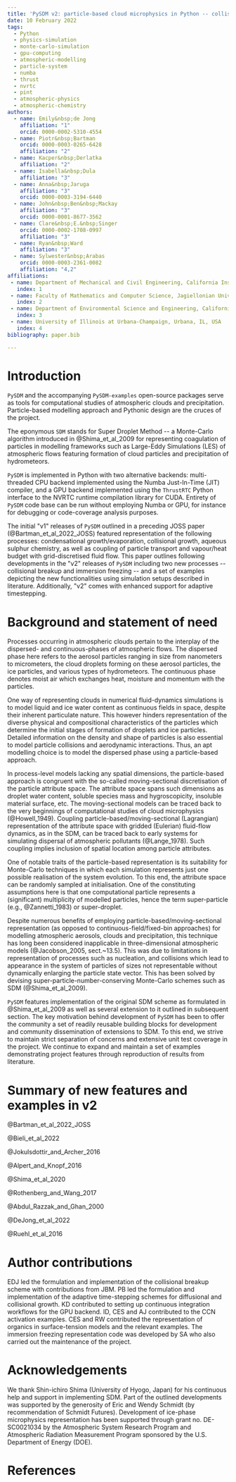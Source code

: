 ```yaml
---
title: 'PySDM v2: particle-based cloud microphysics in Python -- collisional breakup, immersion freezing and time-step adaptivity for condensation and collisions'
date: 10 February 2022
tags:
  - Python
  - physics-simulation 
  - monte-carlo-simulation 
  - gpu-computing 
  - atmospheric-modelling 
  - particle-system 
  - numba 
  - thrust 
  - nvrtc 
  - pint 
  - atmospheric-physics
  - atmospheric-chemistry
authors:
  - name: Emily&nbsp;de Jong
    affiliation: "1"
    orcid: 0000-0002-5310-4554
  - name: Piotr&nbsp;Bartman
    orcid: 0000-0003-0265-6428
    affiliation: "2"
  - name: Kacper&nbsp;Derlatka
    affiliation: "2"
  - name: Isabella&nbsp;Dula
    affiliation: "3"
  - name: Anna&nbsp;Jaruga
    affiliation: "3"
    orcid: 0000-0003-3194-6440
  - name: John&nbsp;Ben&nbsp;Mackay
    affiliation: "3"
    orcid: 0000-0001-8677-3562
  - name: Clare&nbsp;E.&nbsp;Singer
    orcid: 0000-0002-1708-0997
    affiliation: "3"
  - name: Ryan&nbsp;Ward
    affiliation: "3"
  - name: Sylwester&nbsp;Arabas
    orcid: 0000-0003-2361-0082
    affiliation: "4,2"
affiliations:
 - name: Department of Mechanical and Civil Engineering, California Institute of Technology, Pasadena,&nbsp;CA,&nbsp;USA
   index: 1
 - name: Faculty of Mathematics and Computer Science, Jagiellonian University, Kraków,&nbsp;Poland
   index: 2
 - name: Department of Environmental Science and Engineering, California Institute of Technology, Pasadena,&nbsp;CA,&nbsp;USA
   index: 3
 - name: University of Illinois at Urbana-Champaign, Urbana, IL, USA
   index: 4
bibliography: paper.bib

---
```


# Introduction

`PySDM` and the accompanying `PySDM-examples` open-source packages serve as tools for
  computational studies of atmospheric clouds and precipitation.
Particle-based modelling approach and Pythonic design are the cruces of the project.

The eponymous `SDM` stands for Super Droplet Method -- a Monte-Carlo algorithm
  introduced in @Shima_et_al_2009 for representing coagulation of particles in 
  modelling frameworks such as Large-Eddy Simulations (LES) of atmospheric
  flows featuring formation of cloud particles 
  and precipitation of hydrometeors.

`PySDM` is implemented in Python with two alternative backends: multi-threaded
  CPU backend implemented using the Numba Just-In-Time (JIT) compiler, and a 
  GPU backend implemented using the `ThrustRTC` Python interface to the NVRTC 
  runtime compilation library for CUDA.
Entirety of `PySDM` code base can be run without employing Numba or GPU,
  for instance for debugging or code-coverage analysis purposes.
 
The initial "v1" releases of `PySDM` outlined in a preceding JOSS paper
  (@Bartman_et_al_2022_JOSS) featured representation of the following 
  processes: condensational growth/evaporation, collisional growth,
  aqueous sulphur chemistry, as well as coupling of particle transport
  and vapour/heat budget with grid-discretised fluid flow.
This paper outlines following developments in the "v2" releases of `PySDM`
  including two new processes -- collisional breakup and immersion freezing -- 
  and a set of examples depicting the new functionalities
  using simulation setups described in literature.
Additionally, "v2" comes with enhanced support for adaptive timestepping.

# Background and statement of need

Processes occurring in atmospheric clouds pertain to the interplay of the dispersed-
  and continuous-phases of atmospheric flows.
The dispersed phase here refers to the aerosol particles ranging in size from
  nanometers to micrometers, the cloud droplets forming on these aerosol particles,
  the ice particles, and various types of hydrometeors.
The continuous phase denotes moist air which exchanges heat, moisture and momentum 
  with the particles.

One way of representing clouds in numerical fluid-dynamics simulations is to 
  model liquid and ice water content as continuous fields in space, despite their
  inherent particulate nature.
This however hinders representation of the diverse 
  physical and compositional characteristics of the particles which determine
  the initial stages of formation of droplets and ice particles.
Detailed information on the density and shape of particles is also essential
  to model particle collisions and aerodynamic interactions.
Thus, an apt modelling choice is to model the dispersed phase using 
  a particle-based approach.

In process-level models lacking any spatial dimensions, the particle-based approach
  is congruent with the so-called moving-sectional discretisation of the
  particle attribute space.
The attribute space spans such dimensions as droplet water content, soluble species mass and hygroscopicity, insoluble 
  material surface, etc.
The moving-sectional models can be traced back to the very beginnings of computational 
  studies of cloud microphysics (@Howell_1949).
Coupling particle-based/moving-sectional (Lagrangian) representation of the attribute space
  with gridded (Eulerian) fluid-flow dynamics, as in the SDM, can be traced back to early
  systems for simulating dispersal of atmospheric pollutants (@Lange_1978).
Such coupling implies inclusion of spatial location among 
  particle attributes.

One of notable traits of the particle-based representation is its suitability 
  for Monte-Carlo techniques in which each simulation represents
  just one possible realisation of the system evolution.
To this end, the attribute space can be randomly sampled at initialisation.
One of the constituting assumptions here is that one computational
  particle represents a (significant) multiplicity of modelled particles,
  hence the term super-particle (e.g., @Zannetti_1983) or super-droplet.

Despite numerous benefits of employing particle-based/moving-sectional representation
  (as opposed to continuous-field/fixed-bin approaches) for
  modelling atmospheric aerosols, clouds and precipitation, this technique 
  has long been considered inapplicable in three-dimensional atmospheric
  models (@Jacobson_2005, sect.~13.5).
This was due to limitations in representation of processes such as nucleation,
  and collisions which lead to
  appearance in the system of particles of sizes not representable without
  dynamically enlarging the particle state vector.
This has been solved by devising super-particle-number-conserving 
  Monte-Carlo schemes such as SDM (@Shima_et_al_2009).

`PySDM` features implementation of the original SDM scheme as formulated in 
  @Shima_et_al_2009 as well as several extension to it outlined in subsequent section.
The key motivation behind development of `PySDM` has been to offer the community a set of
  readily reusable building blocks for development and community dissemination 
  of extensions to SDM.
To this end, we strive to maintain strict separation of concerns and extensive unit
  test coverage in the project.
We continue to expand and maintain a set of examples demonstrating project features 
  through reproduction of results from literature.

# Summary of new features and examples in v2

@Bartman_et_al_2022_JOSS

@Bieli_et_al_2022

@Jokulsdottir_and_Archer_2016

@Alpert_and_Knopf_2016

@Shima_et_al_2020

@Rothenberg_and_Wang_2017

@Abdul_Razzak_and_Ghan_2000

@DeJong_et_al_2022

@Ruehl_et_al_2016

# Author contributions

EDJ led the formulation and implementation of the collisional breakup scheme with contributions from JBM.
PB led the formulation and implementation of the adaptive time-stepping schemes for diffusional and collisional growth.
KD contributed to setting up continuous integration workflows for the GPU backend.
ID, CES and AJ contributed to the CCN activation examples.
CES and RW contributed the representation of organics in surface-tension models and the relevant examples.
The immersion freezing representation code was developed by SA who also carried out the maintenance of the project.

# Acknowledgements

We thank Shin-ichiro Shima (University of Hyogo, Japan) for his continuous help and support in implementing SDM.
Part of the outlined developments was supported by the generosity of Eric and Wendy Schmidt (by recommendation of Schmidt Futures).
Development of ice-phase microphysics representation has been supported through 
grant no. DE-SC0021034 by the Atmospheric System Research Program and 
Atmospheric Radiation Measurement Program sponsored by the U.S. Department of Energy (DOE).

# References
